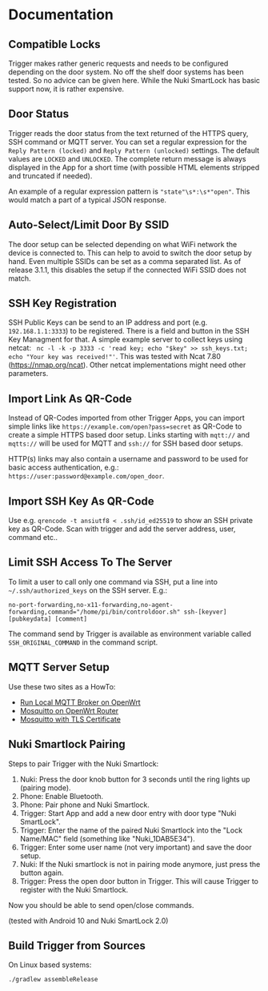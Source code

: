# Documentation

## Compatible Locks

Trigger makes rather generic requests and needs to be configured depending on the door system. No off the shelf door systems has been tested. So no advice can be given here. While the Nuki SmartLock has basic support now, it is rather expensive.

## Door Status

Trigger reads the door status from the text returned of the HTTPS query, SSH command or MQTT server. You can set a regular expression for the `Reply Pattern (locked)` and `Reply Pattern (unlocked)` settings. The default values are `LOCKED` and `UNLOCKED`. The complete return message is always displayed in the App for a short time (with possible HTML elements stripped and truncated if needed).

An example of a regular expression pattern is `"state"\s*:\s*"open"`. This would match a part of a typical JSON response.

## Auto-Select/Limit Door By SSID

The door setup can be selected depending on what WiFi network the device is connected to. This can help to avoid to switch the door setup by hand. Even multiple SSIDs can be set as a comma separated list. As of release 3.1.1, this disables the setup if the connected WiFi SSID does not match.

## SSH Key Registration

SSH Public Keys can be send to an IP address and port (e.g. `192.168.1.1:3333`) to be registered. There is a field and button in the SSH Key Managment for that. A simple example server to collect keys using netcat: `
nc -l -k -p 3333 -c 'read key; echo "$key" >> ssh_keys.txt; echo "Your key was received!"'`. This was tested with Ncat 7.80 (https://nmap.org/ncat). Other netcat implementations might need other parameters.

## Import Link As QR-Code

Instead of QR-Codes imported from other Trigger Apps, you can import simple links like `https://example.com/open?pass=secret` as QR-Code to create a simple HTTPS based door setup. Links starting with `mqtt://` and `mqtts://` will be used for MQTT and `ssh://` for SSH based door setups.

HTTP(s) links may also contain a username and password to be used for basic access authentication, e.g.: `https://user:password@example.com/open_door`.

## Import SSH Key As QR-Code

Use e.g. `qrencode -t ansiutf8 < .ssh/id_ed25519` to show an SSH private key as QR-Code. Scan with trigger and add the server address, user, command etc..

## Limit SSH Access To The Server

To limit a user to call only one command via SSH, put a line into `~/.ssh/authorized_keys` on the SSH server. E.g.:

```
no-port-forwarding,no-x11-forwarding,no-agent-forwarding,command="/home/pi/bin/controldoor.sh" ssh-[keyver] [pubkeydata] [comment]
```

The command send by Trigger is available as environment variable called `SSH_ORIGINAL_COMMAND` in the command script.

## MQTT Server Setup

Use these two sites as a HowTo:

* [Run Local MQTT Broker on OpenWrt](https://www.onetransistor.eu/2019/05/run-local-mqtt-broker-on-openwrt-router.html)
* [Mosquitto on OpenWrt Router](https://www.onetransistor.eu/2019/05/mosquitto-mqtt-on-openwrt-router.html)
* [Mosquitto with TLS Certificate](https://www.onetransistor.eu/2019/05/mosquitto-mqtt-tls-certificate.html)

## Nuki Smartlock Pairing

Steps to pair Trigger with the Nuki Smartlock:

1. Nuki: Press the door knob button for 3 seconds until the ring lights up (pairing mode).
2. Phone: Enable Bluetooth.
3. Phone: Pair phone and Nuki Smartlock.
4. Trigger: Start App and add a new door entry with door type "Nuki SmartLock".
5. Trigger: Enter the name of the paired Nuki Smartlock into the "Lock Name/MAC" field (something like "Nuki_1DAB5E34").
6. Trigger: Enter some user name (not very important) and save the door setup.
7. Nuki: If the Nuki smartlock is not in pairing mode anymore, just press the button again.
8. Trigger: Press the open door button in Trigger. This will cause Trigger to register with the Nuki Smartlock.

Now you should be able to send open/close commands.

(tested with Android 10 and Nuki SmartLock 2.0)

## Build Trigger from Sources

On Linux based systems:

```
./gradlew assembleRelease
```
